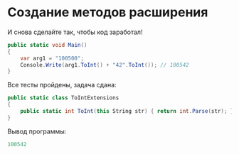 # Создание методов расширения

И снова сделайте так, чтобы код заработал!

```cs
public static void Main()
{
    var arg1 = "100500";
    Console.Write(arg1.ToInt() + "42".ToInt()); // 100542
}
```

Все тесты пройдены, задача сдана:
```cs
public static class ToIntExtensions
{
    public static int ToInt(this String str) { return int.Parse(str); }
}
```

Вывод программы:
```cs
100542
```
